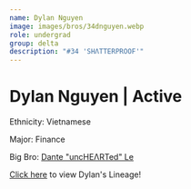 ```yaml
---
name: Dylan Nguyen
image: images/bros/34dnguyen.webp
role: undergrad
group: delta
description: "#34 'SHΛTTERPROOF'"
---
```



# Dylan Nguyen | Active
Ethnicity: Vietnamese

Major: Finance

Big Bro: [Dante "uncHEΛRTed" Le](26dle)

[Click here](/ujis/7tnguyen/) to view Dylan's Lineage!